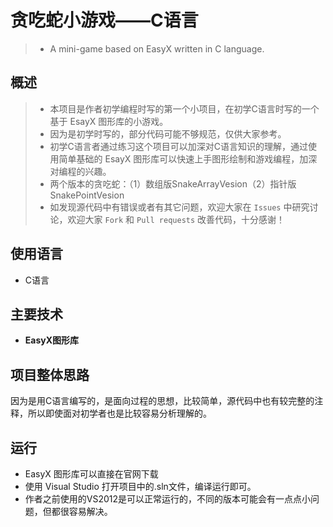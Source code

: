 

贪吃蛇小游戏——C语言
=====

> - A mini-game based on EasyX written in C language.



## 概述

> - 本项目是作者初学编程时写的第一个小项目，在初学C语言时写的一个基于 EsayX 图形库的小游戏。
> - 因为是初学时写的，部分代码可能不够规范，仅供大家参考。
> - 初学C语言者通过练习这个项目可以加深对C语言知识的理解，通过使用简单基础的 EsayX 图形库可以快速上手图形绘制和游戏编程，加深对编程的兴趣。
> - 两个版本的贪吃蛇：（1）数组版SnakeArrayVesion（2）指针版SnakePointVesion
> - 如发现源代码中有错误或者有其它问题，欢迎大家在 `Issues` 中研究讨论，欢迎大家 `Fork` 和 `Pull requests` 改善代码，十分感谢！

## 使用语言

- C语言

## 主要技术

* **EasyX图形库**

## 项目整体思路

​	因为是用C语言编写的，是面向过程的思想，比较简单，源代码中也有较完整的注释，所以即使面对初学者也是比较容易分析理解的。

## 运行

- EasyX 图形库可以直接在官网下载
- 使用 Visual Studio 打开项目中的.sln文件，编译运行即可。
- 作者之前使用的VS2012是可以正常运行的，不同的版本可能会有一点点小问题，但都很容易解决。

